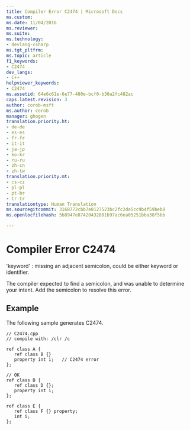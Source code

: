 ```yaml
---
title: Compiler Error C2474 | Microsoft Docs
ms.custom: 
ms.date: 11/04/2016
ms.reviewer: 
ms.suite: 
ms.technology:
- devlang-csharp
ms.tgt_pltfrm: 
ms.topic: article
f1_keywords:
- C2474
dev_langs:
- C++
helpviewer_keywords:
- C2474
ms.assetid: 64e6c61e-6e77-480e-bcf0-b30a2fc482ac
caps.latest.revision: 3
author: corob-msft
ms.author: corob
manager: ghogen
translation.priority.ht:
- de-de
- es-es
- fr-fr
- it-it
- ja-jp
- ko-kr
- ru-ru
- zh-cn
- zh-tw
translation.priority.mt:
- cs-cz
- pl-pl
- pt-br
- tr-tr
translationtype: Human Translation
ms.sourcegitcommit: 3168772cbb7e8127523bc2fc2da5cc9b4f59beb8
ms.openlocfilehash: 5b8947e87420432801b97ac6ea05251bba38f5bb

---
```

# Compiler Error C2474
'keyword' : missing an adjacent semicolon, could be either keyword or identifier.  
  
 The compiler expected to find a semicolon, and was unable to determine your intent. Add the semicolon to resolve this error.  
  
## Example  
 The following sample generates C2474.  
  
```  
// C2474.cpp  
// compile with: /clr /c  
  
ref class A {  
   ref class B {}  
   property int i;   // C2474 error  
};  
  
// OK  
ref class B {  
   ref class D {};  
   property int i;  
};  
  
ref class E {  
   ref class F {} property;   
   int i;  
};  
```


<!--HONumber=Jan17_HO2-->



